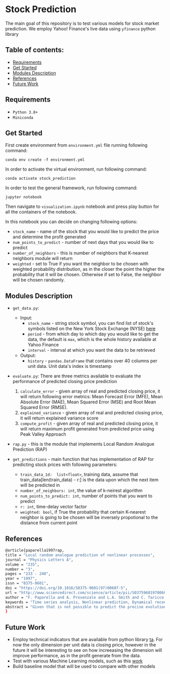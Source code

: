 # Stock Prediction

The main goal of this repository is to test various models for stock market prediction. We employ Yahoo! Finance's live data using `yfinance` python library

## Table of contents:
 - [Requirements](#requirements)
 - [Get Started](#get-started)
 - [Modules Description](#modules-description)
 - [References](#references)
 - [Future Work](#future-work)
## Requirements

- `Python 3.8+`
- `Miniconda`

## Get Started

First create environment from `environment.yml` file running following command:

`conda env create -f environment.yml`


In order to activate the virtual environment, run following command:

`conda activate stock_prediction`

In order to test the general framework, run following command:

`jupyter notebook`

Then navigate to `visualization.ipynb` notebook and press play button for all the containers of the notebook.

In this notebook you can decide on changing following options:

- `stock_name` - name of the stock that you would like to predict the price and determine the profit generated 
- `num_points_to_predict` - number of next days that you would like to predict
- `number_of_neighbors` - this is number of neighbors that K-nearest neighbors module will return
- `weighted` - set to True if you want the neighbor to be chosen with weighted probability distribution, as in the closer the point the higher the probability that it will be chosen. Otherwise if set to False, the neighbor will be chosen randomly.


## Modules Description

- `get_data.py`:
    - Input: 
      - `stock_name` - string stock symbol, you can find list of stock's symbols listed on the New York Stock Exchange (NYSE) [here](https://www.nyse.com/listings_directory/stock)
      - `period` - from which day to which day you would like to  get the data, the default is `max`, which  is the whole history available at Yahoo Finance
      - `interval` - interval at which you want the data to be retrieved
    - Output:
      - `history` - `pandas.DataFrame` that contains over 40 columns per unit data. Unit data's index is timestamp

- `evaluate.py`: There are three metrics available to evaluate the performance of predicted closing price prediction
    1. `calculate_error` - given array of real and predicted closing price, it will return following error metrics: Mean Forecast Error (MFE), Mean Absolute Error (MAE), Mean Squared Error (MSE) and Root Mean Squared Error (RMSE).
    2. `explained_variance` - given array of real and predicted closing price, it will return explained variance score
    3. `compute_profit` -  given array of real and predicted closing price, it will return maximum profit generated from predicted price using Peak Valley Approach

- `rap.py` - this is the module that implements Local Random Analogue Prediction (RAP)
 - `get_predictions` - main function that has  implementation of RAP for predicting stock prices with following parameters:
   - `train_data_1d:  list<float>`, training data, assume that train_data[len(train_data) - r:] is the data upon which the next item will be predicted in
   - `number_of_neighbors: int`, the value of k-neirest algorithm
   - `num_points_to_predict: int`, number of points that you want to predict
   - `r: int`, time-delay vector factor
   - `weighted: bool`, if True the probability that certain K-nearest neighbor is going to be chosen will be inversely propotional to the distance from current point
    

## References

```bash
@article{paparella1997rap,
title = "Local random analogue prediction of nonlinear processes",
journal = "Physics Letters A",
volume = "235",
number = "3",
pages = "233 - 240",
year = "1997",
issn = "0375-9601",
doi = "https://doi.org/10.1016/S0375-9601(97)00607-5",
url = "http://www.sciencedirect.com/science/article/pii/S0375960197006075",
author = "F. Paparella and A. Provenzale and L.A. Smith and C. Taricco and R. Vio",
keywords = "Time series analysis, Nonlinear prediction, Dynamical reconstruction, Variability of astrophysical and geophysical systems, Stochastic systems, Deterministic systems",
abstract = "Given that is not possible to predict the precise evolution of either stochastic processes or chaotic processes from observations, a data-based algorithm with minimal model-structure constraints is presented for generating stochastic series which are realistic, in that their long-term statistics reflect those of a process consistent with the observations. This approach employs random analogues, and complements that of deterministic nonlinear prediction which estimates an expected value. Contrasting these approaches clarifies the distinction between Lorenz's predictions of the first and second kind. Output from several nonlinear stochastic processes and observations of quasar 3C 345 are analysed; the synthetic time series have power spectra, amplitude distributions and intermittency properties similar to those of the observations."
}
```

## Future Work

- Employ technical indicators that are available from python library [ta](https://github.com/bukosabino/ta). For now the only dimension per unit data is closing price, however in the future it will be interesting to see on how increeasing the dimension will improve performance, as in the profit generate from the data.
- Test with various Machine Learning models, such as this [work](https://github.com/VivekPa/AIAlpha)
- Build baseline model that will be used to compare with other models

